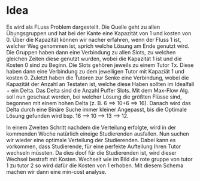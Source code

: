 # Idea

Es wird als FLuss Problem dargestellt. Die Quelle geht zu allen Übungsgruppen und hat bei der Kante eine Kapazität von 1 und kosten von 0. Über die Kapazität können wir nacher erfahren, wenn der Fluss 1 ist, welcher Weg genommen ist, sprich welche Lösung am Ende genutzt wird. 
Die Gruppen haben dann eine Verbindung zu allen Slots, zu welchen gleichen Zeiten diese genutzt wurden, wobei die Kapazität 1 ist und die Kosten 0 sind zu Beginn. Die Slots gehören jeweils zu einem Tutor Tx. Diese haben dann eine Verbindung zu dem jeweiligen Tutor mit Kapaziät 1 und kosten 0. Zuletzt haben die Tutoren zur Senke eine Verbindung, wobei die Kapazität der Anzahl an Testaten ist, welche diese Haben sollten im Idealfall + ein Delta. Das Delta sind die Anzahl Puffer Slots. Mit dem Max-Flow Alg. soll nun geschaut werden, bei welcher Lösung die größten Flüsse sind, begonnen mit einem hohen Delta (z. B. 6 ==> 10+6 ==> 16). Danach wird das Delta durch eine Binäre Suche immer kleiner Angepasst, bis die Optimale Lösung gefunden wird bsp. 16 --> 10 --> 13 --> 12. 

In einem Zweiten Schritt nachdem die Verteilung erfolgte, wird in der kommenden Woche natürlich eineige Studierenden ausfallen. Nun suchen wir wieder eine optimale Verteilung der Studierenden. Dabei kann es vorkommen, dass Studierende, für eine perfekte Aufteilung Ihren Tutor wechseln müssten. Da dies doof für die Studierenden ist, wird dieser Wechsel bestraft mit Kosten. Wechselt wie im Bild die rote gruppe von tutor 1 zu tutor 2 so wird dafür die Kosten von 1 erhoben. Mit diesem Schema machen wir dann eine min-cost analyse.
